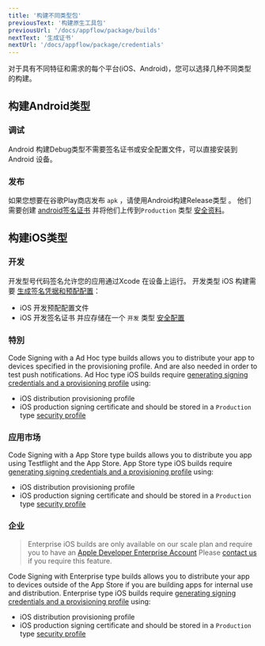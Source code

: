 ```yaml
---
title: '构建不同类型包'
previousText: '构建原生工具包'
previousUrl: '/docs/appflow/package/builds'
nextText: '生成证书'
nextUrl: '/docs/appflow/package/credentials'
---
```


对于具有不同特征和需求的每个平台(iOS、Android)，您可以选择几种不同类型的构建。

## 构建Android类型

### 调试

Android 构建Debug类型不需要签名证书或安全配置文件，可以直接安装到 Android 设备。

### 发布

如果您想要在谷歌Play商店发布 `apk` ，请使用Android构建Release类型 。 他们需要创建 [android签名证书](/docs/appflow/package/credentials#android-credentials) 并将他们上传到`Production` 类型 [安全资料](/docs/appflow/package/adding-credentials#uploading-credentials)。

## 构建iOS类型

### 开发

开发型号代码签名允许您的应用通过Xcode 在设备上运行。 开发类型 iOS 构建需要 [生成签名凭据和预配配置](/docs/appflow/package/credentials#android-credentials)：

* iOS 开发预配配置文件
* iOS 开发签名证书 并应存储在一个 `开发` 类型 [安全配置](/docs/appflow/package/adding-credentials#uploading-credentials)

### 特別

Code Signing with a Ad Hoc type builds allows you to distribute your app to devices specified in the provisioning profile. And are also needed in order to test push notifications. Ad Hoc type iOS builds require [generating signing credentials and a provisioning profile](/docs/appflow/package/credentials#android-credentials) using:

* iOS distribution provisioning profile
* iOS production signing certificate and should be stored in a `Production` type [security profile](/docs/appflow/package/adding-credentials#uploading-credentials)

### 应用市场

Code Signing with a App Store type builds allows you to distribute you app using Testflight and the App Store. App Store type iOS builds require [generating signing credentials and a provisioning profile](/docs/appflow/package/credentials#android-credentials) using:

* iOS distribution provisioning profile
* iOS production signing certificate and should be stored in a `Production` type [security profile](/docs/appflow/package/adding-credentials#uploading-credentials)

### 企业

<blockquote>
  <p>Enterprise iOS builds are only available on our scale plan and require you to have an
  <a href="https://developer.apple.com/programs/enterprise/" target="_blank">Apple Developer Enterprise Account</a>
  Please <a href="/sales">contact us</a> if you require this feature.</p>
</blockquote>

Code Signing with Enterprise type builds allows you to distribute your app to devices outside of the App Store if you are building apps for internal use and distribution. Enterprise type iOS builds require [generating signing credentials and a provisioning profile](/docs/appflow/package/credentials#android-credentials) using:

* iOS distribution provisioning profile
* iOS production signing certificate and should be stored in a `Production` type [security profile](/docs/appflow/package/adding-credentials#uploading-credentials)